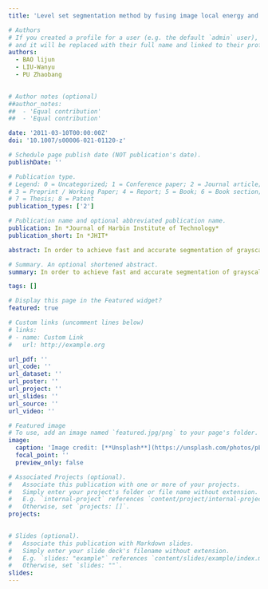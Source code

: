 ```yaml
---
title: 'Level set segmentation method by fusing image local energy and gradient'

# Authors
# If you created a profile for a user (e.g. the default `admin` user), write the username (folder name) here
# and it will be replaced with their full name and linked to their profile.
authors:
  - BAO lijun
  - LIU-Wanyu
  - PU Zhaobang
  

# Author notes (optional)
##author_notes:
##  - 'Equal contribution'
##  - 'Equal contribution'

date: '2011-03-10T00:00:00Z'
doi: '10.1007/s00006-021-01120-z'

# Schedule page publish date (NOT publication's date).
publishDate: ''

# Publication type.
# Legend: 0 = Uncategorized; 1 = Conference paper; 2 = Journal article;
# 3 = Preprint / Working Paper; 4 = Report; 5 = Book; 6 = Book section;
# 7 = Thesis; 8 = Patent
publication_types: ['2']

# Publication name and optional abbreviated publication name.
publication: In *Journal of Harbin Institute of Technology*
publication_short: In *JHIT*

abstract: In order to achieve fast and accurate segmentation of grayscale inhomogeneous images with complex structure, a level set method integrating local energy and gradient sensitivity is proposed, and the gradient-sensitive energy function is used to improve the local energy minimization level set method, and the level set is automatically initialized by using the grayscale global information. The local energy function is defined by the local gray scale fitting function, which is the external driving energy of the level set, and is suitable for segmenting gray scale inhomogeneous images. The gradient-sensitive term automatically determines the driving direction of the level set based on the image characteristics, and its external energy function accelerates the motion of the zero level set toward the target boundary, while the internal energy function drives the zero level set. The external energy function accelerates the zero level set toward the target boundary, while the internal energy function drives the zero level set away from the flat region. The method improves the speed and stability of level set evolution; it can extract weak edges by adjusting the sensitivity of level sets to different intensity edges; and it does not require interactive operation. The experimental results show that the method is fast, accurate and robust in segmenting grayscale inhomogeneous images.

# Summary. An optional shortened abstract.
summary: In order to achieve fast and accurate segmentation of grayscale inhomogeneous images with complex structure, a level set method integrating local energy and gradient sensitivity is proposed, and the gradient-sensitive energy function is used to improve the local energy minimization level set method, and the level set is automatically initialized using the grayscale global information. The local energy function is defined by the local gray scale fitting function, which is the external driving energy of the level set, and is suitable for segmenting gray scale inhomogeneous images.

tags: []

# Display this page in the Featured widget?
featured: true

# Custom links (uncomment lines below)
# links:
# - name: Custom Link
#   url: http://example.org

url_pdf: ''
url_code: ''
url_dataset: ''
url_poster: ''
url_project: ''
url_slides: ''
url_source: ''
url_video: ''

# Featured image
# To use, add an image named `featured.jpg/png` to your page's folder.
image:
  caption: 'Image credit: [**Unsplash**](https://unsplash.com/photos/pLCdAaMFLTE)'
  focal_point: ''
  preview_only: false

# Associated Projects (optional).
#   Associate this publication with one or more of your projects.
#   Simply enter your project's folder or file name without extension.
#   E.g. `internal-project` references `content/project/internal-project/index.md`.
#   Otherwise, set `projects: []`.
projects:
 

# Slides (optional).
#   Associate this publication with Markdown slides.
#   Simply enter your slide deck's filename without extension.
#   E.g. `slides: "example"` references `content/slides/example/index.md`.
#   Otherwise, set `slides: ""`.
slides: 
---
```

<div style='display: none'>
{{% callout note %}}
Click the _Cite_ button above to demo the feature to enable visitors to import publication metadata into their reference management software.
{{% /callout %}}

{{% callout note %}}
Create your slides in Markdown - click the _Slides_ button to check out the example.
{{% /callout %}}

Supplementary notes can be added here, including [code, math, and images](https://wowchemy.com/docs/writing-markdown-latex/).
<div style='display: none'>